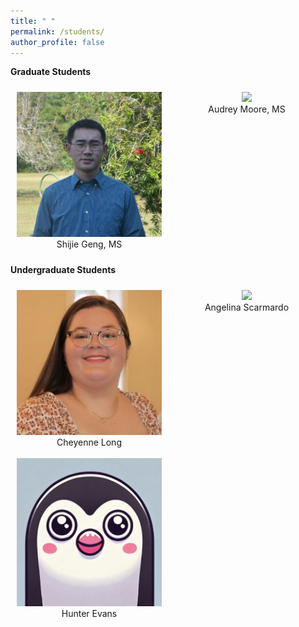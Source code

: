 ```yaml
---
title: " "
permalink: /students/
author_profile: false
---
```


<b>Graduate Students</b>

<div style="display: flex;">

<div style="flex: 50%; padding: 10px;">

<center><img src="https://raw.githubusercontent.com/sealslab/sealslab.github.io/refs/heads/master/files/headshots/geng_shijie.png" width=300> <br>
Shijie Geng, MS

</div>

<div style="flex: 50%; padding: 10px;">
 
<center><img src="https://raw.githubusercontent.com/sealslab/sealslab.github.io/refs/heads/master/files/headshots/moore_audrey.jpeg" width=300> <br>
Audrey Moore, MS

</div>

</div>

<b>Undergraduate Students</b> 

<div style="display: flex;">

<div style="flex: 50%; padding: 10px;">

<center><img src="https://raw.githubusercontent.com/sealslab/sealslab.github.io/refs/heads/master/files/headshots/long_cheyenne.jpeg" width=300> <br>
Cheyenne Long <br><br>

<center><img src="https://raw.githubusercontent.com/sealslab/sealslab.github.io/refs/heads/master/files/headshots/evans_hunter.png" width=300> <br>
Hunter Evans

</div>

<div style="flex: 50%; padding: 10px;">
 
<center><img src="https://raw.githubusercontent.com/sealslab/sealslab.github.io/refs/heads/master/files/headshots/scarmardo_angelina.png" width=300> <br>
Angelina Scarmardo

</div>

</div>


